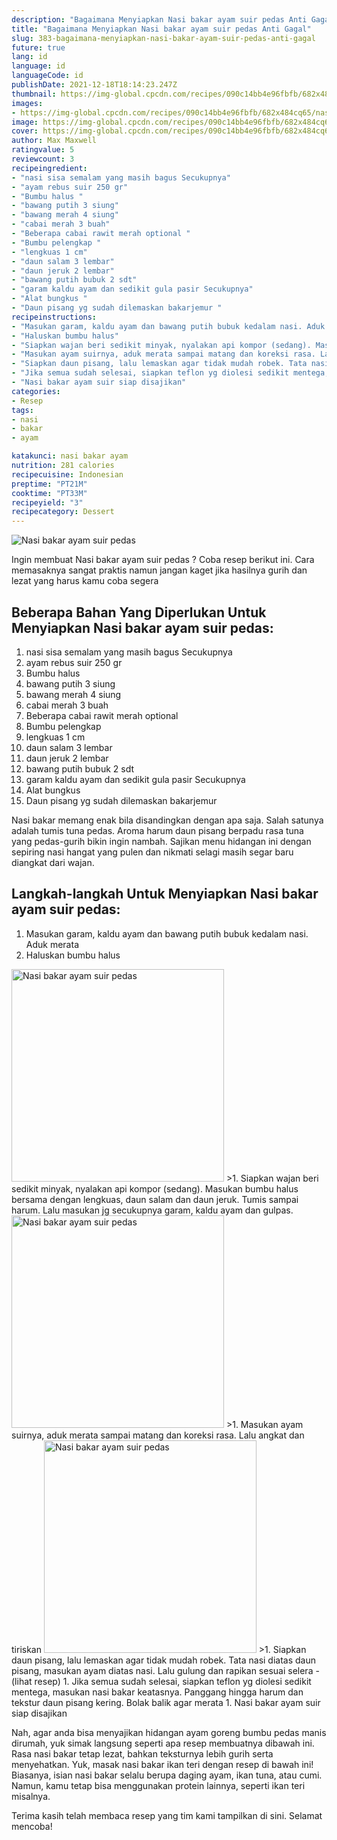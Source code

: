 ```yaml
---
description: "Bagaimana Menyiapkan Nasi bakar ayam suir pedas Anti Gagal"
title: "Bagaimana Menyiapkan Nasi bakar ayam suir pedas Anti Gagal"
slug: 383-bagaimana-menyiapkan-nasi-bakar-ayam-suir-pedas-anti-gagal
future: true
lang: id
language: id
languageCode: id
publishDate: 2021-12-18T18:14:23.247Z 
thumbnail: https://img-global.cpcdn.com/recipes/090c14bb4e96fbfb/682x484cq65/nasi-bakar-ayam-suir-pedas-foto-resep-utama.png
images:
- https://img-global.cpcdn.com/recipes/090c14bb4e96fbfb/682x484cq65/nasi-bakar-ayam-suir-pedas-foto-resep-utama.png
image: https://img-global.cpcdn.com/recipes/090c14bb4e96fbfb/682x484cq65/nasi-bakar-ayam-suir-pedas-foto-resep-utama.png
cover: https://img-global.cpcdn.com/recipes/090c14bb4e96fbfb/682x484cq65/nasi-bakar-ayam-suir-pedas-foto-resep-utama.png
author: Max Maxwell
ratingvalue: 5
reviewcount: 3
recipeingredient:
- "nasi sisa semalam yang masih bagus Secukupnya"
- "ayam rebus suir 250 gr"
- "Bumbu halus "
- "bawang putih 3 siung"
- "bawang merah 4 siung"
- "cabai merah 3 buah"
- "Beberapa cabai rawit merah optional "
- "Bumbu pelengkap "
- "lengkuas 1 cm"
- "daun salam 3 lembar"
- "daun jeruk 2 lembar"
- "bawang putih bubuk 2 sdt"
- "garam kaldu ayam dan sedikit gula pasir Secukupnya"
- "Alat bungkus "
- "Daun pisang yg sudah dilemaskan bakarjemur "
recipeinstructions:
- "Masukan garam, kaldu ayam dan bawang putih bubuk kedalam nasi. Aduk merata"
- "Haluskan bumbu halus"
- "Siapkan wajan beri sedikit minyak, nyalakan api kompor (sedang). Masukan bumbu halus bersama dengan lengkuas, daun salam dan daun jeruk. Tumis sampai harum. Lalu masukan jg secukupnya garam, kaldu ayam dan gulpas."
- "Masukan ayam suirnya, aduk merata sampai matang dan koreksi rasa. Lalu angkat dan tiriskan"
- "Siapkan daun pisang, lalu lemaskan agar tidak mudah robek. Tata nasi diatas daun pisang, masukan ayam diatas nasi. Lalu gulung dan rapikan sesuai selera           (lihat resep)"
- "Jika semua sudah selesai, siapkan teflon yg diolesi sedikit mentega, masukan nasi bakar keatasnya. Panggang hingga harum dan tekstur daun pisang kering. Bolak balik agar merata"
- "Nasi bakar ayam suir siap disajikan"
categories:
- Resep
tags:
- nasi
- bakar
- ayam

katakunci: nasi bakar ayam 
nutrition: 281 calories
recipecuisine: Indonesian
preptime: "PT21M"
cooktime: "PT33M"
recipeyield: "3"
recipecategory: Dessert
---
```



![Nasi bakar ayam suir pedas](https://img-global.cpcdn.com/recipes/090c14bb4e96fbfb/682x484cq65/nasi-bakar-ayam-suir-pedas-foto-resep-utama.png)

Ingin membuat Nasi bakar ayam suir pedas ? Coba resep berikut ini. Cara memasaknya sangat praktis namun jangan kaget jika hasilnya gurih dan lezat yang harus kamu coba segera

<!--inarticleads1-->

## Beberapa Bahan Yang Diperlukan Untuk Menyiapkan Nasi bakar ayam suir pedas:

1. nasi sisa semalam yang masih bagus Secukupnya
1. ayam rebus suir 250 gr
1. Bumbu halus 
1. bawang putih 3 siung
1. bawang merah 4 siung
1. cabai merah 3 buah
1. Beberapa cabai rawit merah optional 
1. Bumbu pelengkap 
1. lengkuas 1 cm
1. daun salam 3 lembar
1. daun jeruk 2 lembar
1. bawang putih bubuk 2 sdt
1. garam kaldu ayam dan sedikit gula pasir Secukupnya
1. Alat bungkus 
1. Daun pisang yg sudah dilemaskan bakarjemur 

Nasi bakar memang enak bila disandingkan dengan apa saja. Salah satunya adalah tumis tuna pedas. Aroma harum daun pisang berpadu rasa tuna yang pedas-gurih bikin ingin nambah. Sajikan menu hidangan ini dengan sepiring nasi hangat yang pulen dan nikmati selagi masih segar baru diangkat dari wajan. 

<!--inarticleads2-->

## Langkah-langkah Untuk Menyiapkan Nasi bakar ayam suir pedas:

1. Masukan garam, kaldu ayam dan bawang putih bubuk kedalam nasi. Aduk merata
1. Haluskan bumbu halus
<img class="lazyload" data-src="https://img-global.cpcdn.com/steps/ef08161bc9a5467c/160x128cq70/nasi-bakar-ayam-suir-pedas-langkah-memasak-2-foto.png" alt="Nasi bakar ayam suir pedas" width="340" height="340">
>1. Siapkan wajan beri sedikit minyak, nyalakan api kompor (sedang). Masukan bumbu halus bersama dengan lengkuas, daun salam dan daun jeruk. Tumis sampai harum. Lalu masukan jg secukupnya garam, kaldu ayam dan gulpas.
<img class="lazyload" data-src="https://img-global.cpcdn.com/steps/e6bcd13dd1620cda/160x128cq70/nasi-bakar-ayam-suir-pedas-langkah-memasak-3-foto.png" alt="Nasi bakar ayam suir pedas" width="340" height="340">
>1. Masukan ayam suirnya, aduk merata sampai matang dan koreksi rasa. Lalu angkat dan tiriskan
<img class="lazyload" data-src="https://img-global.cpcdn.com/steps/4bbac6b45b721baf/160x128cq70/nasi-bakar-ayam-suir-pedas-langkah-memasak-4-foto.png" alt="Nasi bakar ayam suir pedas" width="340" height="340">
>1. Siapkan daun pisang, lalu lemaskan agar tidak mudah robek. Tata nasi diatas daun pisang, masukan ayam diatas nasi. Lalu gulung dan rapikan sesuai selera -           (lihat resep)
1. Jika semua sudah selesai, siapkan teflon yg diolesi sedikit mentega, masukan nasi bakar keatasnya. Panggang hingga harum dan tekstur daun pisang kering. Bolak balik agar merata
1. Nasi bakar ayam suir siap disajikan


Nah, agar anda bisa menyajikan hidangan ayam goreng bumbu pedas manis dirumah, yuk simak langsung seperti apa resep membuatnya dibawah ini. Rasa nasi bakar tetap lezat, bahkan teksturnya lebih gurih serta menyehatkan. Yuk, masak nasi bakar ikan teri dengan resep di bawah ini! Biasanya, isian nasi bakar selalu berupa daging ayam, ikan tuna, atau cumi. Namun, kamu tetap bisa menggunakan protein lainnya, seperti ikan teri misalnya. 

Terima kasih telah membaca resep yang tim kami tampilkan di sini. Selamat mencoba!
